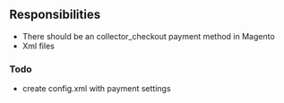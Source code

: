 ## Responsibilities
* There should be an collector_checkout payment method in Magento
* Xml files


### Todo
* create config.xml with payment settings